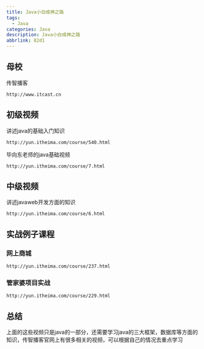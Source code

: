 ```yaml
---
title: Java小白成神之路
tags:
  - Java
categories: Java
description: Java小白成神之路
abbrlink: 82d1
---
```

## 母校
传智播客

	http://www.itcast.cn	

## 初级视频
讲述java的基础入门知识

	http://yun.itheima.com/course/540.html

毕向东老师的java基础视频

	http://yun.itheima.com/course/7.html

## 中级视频
讲述javaweb开发方面的知识

	http://yun.itheima.com/course/6.html

## 实战例子课程
### 网上商城

	http://yun.itheima.com/course/237.html

### 管家婆项目实战

	http://yun.itheima.com/course/229.html


## 总结

上面的这些视频只是java的一部分，还需要学习java的三大框架，数据库等方面的知识，传智播客官网上有很多相关的视频，可以根据自己的情况去重点学习



